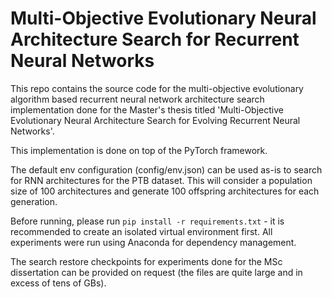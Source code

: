 # Multi-Objective Evolutionary Neural Architecture Search for Recurrent Neural Networks

This repo contains the source code for the multi-objective evolutionary algorithm based recurrent neural network architecture search implementation done for the Master's thesis titled 'Multi-Objective Evolutionary Neural Architecture Search for Evolving Recurrent Neural Networks'.

This implementation is done on top of the PyTorch framework. 

The default env configuration (config/env.json) can be used as-is to search for RNN architectures for the PTB dataset. This will consider a population size of 100 architectures and generate 100 offspring architectures for each generation. 

Before running, please run `pip install -r requirements.txt` - it is recommended to create an isolated virtual environment first. All experiments were run using Anaconda for dependency management.


The search restore checkpoints for experiments done for the MSc dissertation can be provided on request (the files are quite large and in excess of tens of GBs).
